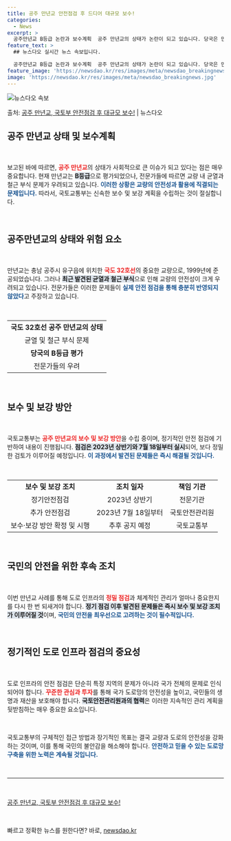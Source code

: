 ```yaml
---
title: 공주 만년교 안전점검 후 드디어 대규모 보수!
categories:
  - News
excerpt: >
  공주만년교 B등급 논란과 보수계획  공주 만년교의 상태가 논란이 되고 있습니다. 당국은 만년교를 B등급으로 …
feature_text: >
  ## 뉴스다오 실시간 뉴스 속보입니다.

  공주만년교 B등급 논란과 보수계획  공주 만년교의 상태가 논란이 되고 있습니다. 당국은 만년교를 B등급으로 …
feature_image: 'https://newsdao.kr/res/images/meta/newsdao_breakingnews.jpg'
image: 'https://newsdao.kr/res/images/meta/newsdao_breakingnews.jpg'
---
```


![뉴스다오 속보](https://newsdao.kr/res/images/meta/newsdao_breakingnews.jpg)

<p>출처: <a href="https://newsdao.kr/4914" rel="dofollow">공주 만년교, 국토부 안전점검 후 대규모 보수!</a> | 뉴스다오</p>

<h2 data-ke-size="size26">공주 만년교 상태 및 보수계획</h2>

<p data-ke-size="size16">&nbsp;</p>

보고된 바에 따르면, <b><span style="color: #ee2323;">공주 만년교</span></b>의 상태가 사회적으로 큰 이슈가 되고 있다는 점은 매우 중요합니다. 현재 만년교는 <b><span style="background-color: #21538527;">B등급</span></b>으로 평가되었으나, 전문가들에 따르면 교량 내 균열과 철근 부식 문제가 우려되고 있습니다. <b><span style="color: #1a5490;">이러한 상황은 교량의 안전성과 활용에 직결되는 문제입니다.</span></b> 따라서, 국토교통부는 신속한 보수 및 보강 계획을 수립하는 것이 절실합니다.

<p data-ke-size="size16">&nbsp;</p>

<h2 data-ke-size="size26">공주만년교의 상태와 위험 요소</h2>

<p data-ke-size="size16">&nbsp;</p>

만년교는 충남 공주시 유구읍에 위치한 <b><span style="color: #ee2323;">국도 32호선</span></b>의 중요한 교량으로, 1999년에 준공되었습니다. 그러나 <b><span style="background-color: #21538527;">최근 발견된 균열과 철근 부식</span></b>으로 인해 교량의 안전성이 크게 우려되고 있습니다. 전문가들은 이러한 문제들이 <b><span style="color: #1a5490;">실제 안전 점검을 통해 충분히 반영되지 않았다</span></b>고 주장하고 있습니다.

&nbsp;

<table style="width: 100%; border-collapse: collapse;">
<tr>
<td style="text-align: center; height: 17px;"><b>국도 32호선 공주 만년교의 상태</b></td>
</tr>
<tr>
<td style="text-align: center; height: 17px;">균열 및 철근 부식 문제</td>
</tr>
<tr>
<td style="text-align: center; height: 17px;"><b>당국의 B등급 평가</b></td>
</tr>
<tr>
<td style="text-align: center; height: 17px;">전문가들의 우려</td>
</tr>
</table>

<p data-ke-size="size16">&nbsp;</p>

<h2 data-ke-size="size26">보수 및 보강 방안</h2>

<p data-ke-size="size16">&nbsp;</p>

국토교통부는 <b><span style="color: #ee2323;">공주 만년교의 보수 및 보강 방안</span></b>을 수립 중이며, 정기적인 안전 점검에 기반하여 내용이 진행됩니다. <b><span style="background-color: #21538527;">점검은 2023년 상반기와 7월 18일부터 실시</span></b>되어, 보다 정밀한 검토가 이루어질 예정입니다. <b><span style="color: #1a5490;">이 과정에서 발견된 문제들은 즉시 해결될 것입니다.</span></b>

&nbsp;

<table style="width: 100%; border-collapse: collapse;">
<tr>
<td style="text-align: center; height: 17px;"><b>보수 및 보강 조치</b></td>
<td style="text-align: center; height: 17px;"><b>조치 일자</b></td>
<td style="text-align: center; height: 17px;"><b>책임 기관</b></td>
</tr>
<tr>
<td style="text-align: center; height: 17px;">정기안전점검</td>
<td style="text-align: center; height: 17px;">2023년 상반기</td>
<td style="text-align: center; height: 17px;">전문기관</td>
</tr>
<tr>
<td style="text-align: center; height: 17px;">추가 안전점검</td>
<td style="text-align: center; height: 17px;">2023년 7월 18일부터</td>
<td style="text-align: center; height: 17px;">국토안전관리원</td>
</tr>
<tr>
<td style="text-align: center; height: 17px;">보수·보강 방안 확정 및 시행</td>
<td style="text-align: center; height: 17px;">추후 공지 예정</td>
<td style="text-align: center; height: 17px;">국토교통부</td>
</tr>
</table>

<p data-ke-size="size16">&nbsp;</p>

<h2 data-ke-size="size26">국민의 안전을 위한 후속 조치</h2>

<p data-ke-size="size16">&nbsp;</p>

이번 만년교 사례를 통해 도로 인프라의 <b><span style="color: #ee2323;">정밀 점검</span></b>과 체계적인 관리가 얼마나 중요한지를 다시 한 번 되새겨야 합니다. <b><span style="background-color: #21538527;">정기 점검 이후 발견된 문제들은 즉시 보수 및 보강 조치가 이루어질 것</span></b>이며, <b><span style="color: #1a5490;">국민의 안전을 최우선으로 고려하는 것이 필수적입니다.</span></b>

<p data-ke-size="size16">&nbsp;</p>

<h2 data-ke-size="size26">정기적인 도로 인프라 점검의 중요성</h2>

<p data-ke-size="size16">&nbsp;</p>

도로 인프라의 안전 점검은 단순히 특정 지역의 문제가 아니라 국가 전체의 문제로 인식되어야 합니다. <b><span style="color: #ee2323;">꾸준한 관심과 투자</span></b>를 통해 국가 도로망의 안전성을 높이고, 국민들의 생명과 재산을 보호해야 합니다. <b><span style="background-color: #21538527;">국토안전관리원과의 협력</span></b>은 이러한 지속적인 관리 계획을 뒷받침하는 매우 중요한 요소입니다.

<p data-ke-size="size16">&nbsp;</p>

국토교통부의 구체적인 접근 방법과 장기적인 목표는 결국 교량과 도로의 안전성을 강화하는 것이며, 이를 통해 국민의 불안감을 해소해야 합니다. <b><span style="color: #1a5490;">안전하고 믿을 수 있는 도로망 구축을 위한 노력은 계속될 것입니다.</span></b>

<p data-ke-size="size16">&nbsp;</p>

<hr />

<p data-ke-size="size16">&nbsp;</p>

<a href="https://newsdao.kr/4914">공주 만년교, 국토부 안전점검 후 대규모 보수!</a> 

<p data-ke-size="size16">&nbsp;</p> 

빠르고 정확한 뉴스를 원한다면? 바로, <a href="https://newsdao.kr" rel="dofollow">newsdao.kr</a>


